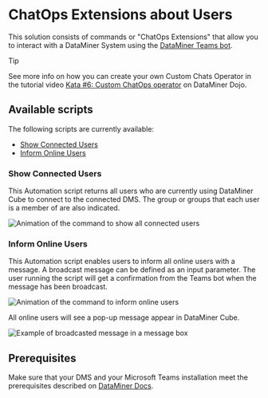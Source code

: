 # ChatOps Extensions about Users

This solution consists of commands or "ChatOps Extensions" that allow you to interact with a DataMiner System using the [DataMiner Teams bot](https://docs.dataminer.services/user-guide/Cloud_Platform/TeamsBot/DataMiner_Teams_bot.html).

> [!TIP]
> See more info on how you can create your own Custom Chats Operator in the tutorial video [Kata #6: Custom ChatOps operator](https://community.dataminer.services/courses/kata-6/) on DataMiner Dojo.

## Available scripts

The following scripts are currently available:

- [Show Connected Users](#show-connected-users)
- [Inform Online Users](#inform-online-users)

### Show Connected Users

This Automation script returns all users who are currently using DataMiner Cube to connect to the connected DMS. The group or groups that each user is a member of are also indicated. 

![Animation of the command to show all connected users](./images/ShowConnectedUsersExample.gif)

### Inform Online Users

This Automation script enables users to inform all online users with a message. A broadcast message can be defined as an input parameter. The user running the script will get a confirmation from the Teams bot when the message has been broadcast. 

![Animation of the command to inform online users](./images/RunInformOnlineUsers.gif)

All online users will see a pop-up message appear in DataMiner Cube.

![Example of broadcasted message in a message box](./images/BroadcastedMessagePoppingUpAtAllOnlineUsers.gif)

## Prerequisites

Make sure that your DMS and your Microsoft Teams installation meet the prerequisites described on [DataMiner Docs](https://aka.dataminer.services/ChatOps-server-side-prerequisites).
